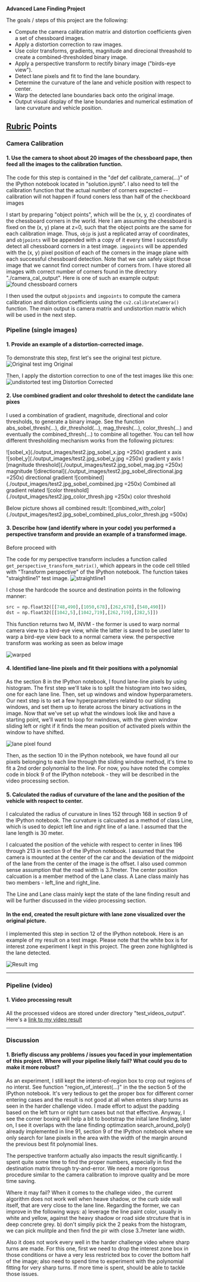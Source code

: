 **Advanced Lane Finding Project**

The goals / steps of this project are the following:

* Compute the camera calibration matrix and distortion coefficients given a set of chessboard images.
* Apply a distortion correction to raw images.
* Use color transforms, gradients, magnitude and direcional threashold to create a combined-thresholded binary image.
* Apply a perspective transform to rectify binary image ("birds-eye view").
* Detect lane pixels and fit to find the lane boundary.
* Determine the curvature of the lane and vehicle position with respect to center.
* Warp the detected lane boundaries back onto the original image.
* Output visual display of the lane boundaries and numerical estimation of lane curvature and vehicle position.


## [Rubric](https://review.udacity.com/#!/rubrics/571/view) Points

### Camera Calibration

#### 1. Use the camera to shoot about 20 images of the chessboard pape, then feed all the images to the calibration function.

The code for this step is contained in the "def def calibrate_camera(...)" of the IPython notebook located in "solution.ipynb". I also need to tell the calibration function that the actual number of corners expected -- calibration will not happen if found coners less than half of the checkboard images

I start by preparing "object points", which will be the (x, y, z) coordinates of the chessboard corners in the world. Here I am assuming the chessboard is fixed on the (x, y) plane at z=0, such that the object points are the same for each calibration image.  Thus, `objp` is just a replicated array of coordinates, and `objpoints` will be appended with a copy of it every time I successfully detect all chessboard corners in a test image.  `imgpoints` will be appended with the (x, y) pixel position of each of the corners in the image plane with each successful chessboard detection. Note that we can safely skipt those image that we cannot find correct number of corners from. I have stored all images with correct number of corners found in the directory "./camera_cal_output". Here is one of such an example output:
![found chessboard corners](./camera_cal_output/corners_found_in_calibration2.jpg)

I then used the output `objpoints` and `imgpoints` to compute the camera calibration and distortion coefficients using the `cv2.calibrateCamera()` function. The main output is camera matrix and undistortion matrix which will be used in the next step.


### Pipeline (single images)

#### 1. Provide an example of a distortion-corrected image.

To demonstrate this step, first let's see the original test picture.
![Original test img](./test_images/test2.jpg) Original 


Then, I apply the distortion correction to one of the test images like this one:
![undistorted test img](./output_images/test2.jpg_undist.jpg) Distortion Corrected

#### 2. Use combined gradient and color threshold to detect the candidate lane pixes

I used a combination of gradient, magnitude, directional and color thresholds, to generate a binary image. See the function abs_sobel_thresh(...), dir_threshold(...), mag_thresh(...), color_thresh(...) and eventually the combined_thresh(...) to combine all together.  You can tell how different thresholding mechanism works from the following pictures:

![sobel_x](./output_images/test2.jpg_sobel_x.jpg =250x) gradient x axis  
![sobel_y](./output_images/test2.jpg_sobel_y.jpg =250x) gradient y axis 
![magnitude threshold](./output_images/test2.jpg_sobel_mag.jpg =250x) magnitude 
![directional](./output_images/test2.jpg_sobel_directional.jpg =250x) directional gradient
![combined](./output_images/test2.jpg_sobel_combined.jpg =250x) Combined all gradient related 
![color threshold](./output_images/test2.jpg_color_thresh.jpg =250x) color threshold 

Below picture shows all combined result:
![combined_with_color](./output_images/test2.jpg_sobel_combined_plus_color_thresh.jpg =500x)


#### 3. Describe how (and identify where in your code) you performed a perspective transform and provide an example of a transformed image.

Before proceed with 

The code for my perspective transform includes a function called `get_perspective_transform_matrix()`, which appears in the code cell titiled with "Transform perspective" of the IPython notebook.  The function takes "straightline1" test image. 
![straightline1](./test_images/straight_lines1.jpg)

I chose the hardcode the source and destination points in the following manner:

```python
src = np.float32([[748,490],[1050,678],[262,678],[540,490]])
dst = np.float32([[1042,5],[1042,719],[262,719],[282,5]])
```

This function returns two  M, INVM - the former is used to warp normal camera view to a bird-eye view, while the latter is saved to be used later to warp a bird-eye view back to a normal camera view. the perspective transform was working as seen as below image

![warped](./output_images/test2.jpg_warped.jpg)

#### 4.  Identified lane-line pixels and fit their positions with a polynomial 

As the section 8 in the IPython notebook, I found lane-line pixels by using histogram. The first step we'll take is to split the histogram into two sides, one for each lane line. Then, set up windows and window hyperparameters. Our next step is to set a few hyperparameters related to our sliding windows, and set them up to iterate across the binary activations in the image. Now that we've set up what the windows look like and have a starting point, we'll want to loop for nwindows, with the given window sliding left or right if it finds the mean position of activated pixels within the window to have shifted.

![lane pixel found](./report_images/lane_pixels_detected.jpeg)

Then, as the section 10 in the IPython notebook, we have found all our pixels belonging to each line through the sliding window method, it's time to fit a 2nd order polynomial to the line.  For now, you have noted the complex code in block 9 of the IPython notebook - they will be described in the video processing section.


#### 5. Calculated the radius of curvature of the lane and the position of the vehicle with respect to center.

I calculated the radius of curvature in lines 152 through 168 in section 9 of the IPython notebook. The curvature is calcuated as a method of class Line, which is used to depict left line and right line of a lane. I assumed that the lane length is 30 meter.

I calcuated the position of the vehicle with respect to center in lines 196 through 213 in section 9 of the IPython notebook. I assumed that the camera is mounted at the center of the car and the deviation of the midpoint of the lane from the center of the image is the offset. I also used common sense assumption that the road width is 3.7meter.  The center position calcuation is a member method of the Lane class. A Lane class mainly has two members - left_line and right_line.

The Line and Lane class mainly kept the state of the lane finding result and will be further discussed in the video processing section.

#### In the end, created the result picture with lane zone visualized over the original picture.

I implemented this step in section 12 of the IPython notebook.  Here is an example of my result on a test image. Please note that the white box is for interest zone experiment I kept in this project. The green zone highlighted is the lane detected.

![Result img](./test_images_output/test2.jpg)

---

### Pipeline (video)

#### 1. Video processing result
All the processed videos are stored under directory "test_videos_output". Here's a [link to my video result](./test_videos_output/project_video.mp4)

---

### Discussion

#### 1. Briefly discuss any problems / issues you faced in your implementation of this project.  Where will your pipeline likely fail?  What could you do to make it more robust?

As an experiment, I still kept the interst-of-region box to crop out regions of no interst. See function "region_of_interest(...)" in the the section 5 of the IPython notebook. It's very tedious to get the proper box for different corner entering cases and the result is not good at all when enters sharp turns as seen in the harder challenge video. I made effort to adjust the padding based on the left turn or right turn cases but not that effective. Anyway, I see the corner boxing will help a bit to bootstrap the inital lane finding, later on, I see it overlaps with the lane finding optimzation search_around_poly() already implemented in line 91, section 9 of the IPython notebook where we only search for lane pixels in the area with the width of the margin around the previous best fit polynomial lines.

The perspective tranform actually also impacts the result significantly. I spent quite some time to find the proper numbers, especially in find the destination matrix through try-and-error. We need a more rigorous procedure similar to the camera calibration to improve quality and be more time saving. 

Where it may fail? When it comes to the challege video , the current algorithm does not work well when heave shadow, or the curb side wall itself, that are very close to the lane line. Regarding the former, we can improve in the following ways: a) leverage the line paint color, usually in white and yellow, against the heavy shadow or road side strcuture that is in deep concrete grey.  b) don't simpliy pick the 2 peaks from the histogram, we can pick mulitple and then find the pir with close 3.7meter lane width.

Also it does not work every well in the harder challenge video where sharp turns are made. For this one, first we need to drop the interest zone box in those conditions or have a very less restricted box to cover the bottom half of the image; also need to spend time to experiment with the polynomial fitting for very sharp turns. If more time is spent, should be able to tackle those issues.


